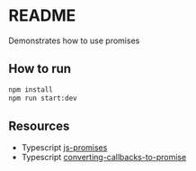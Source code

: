# README
Demonstrates how to use promises

## How to run
```sh
npm install
npm run start:dev      
```

## Resources
* Typescript [js-promises](https://zellwk.com/blog/js-promises/)  
* Typescript [converting-callbacks-to-promise](https://zellwk.com/blog/converting-callbacks-to-promises/)  


